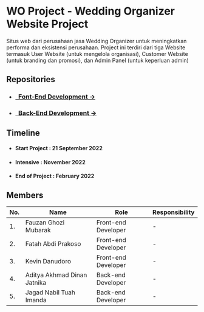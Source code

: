 # WO Project - Wedding Organizer Website Project
Situs web dari perusahaan jasa Wedding Organizer untuk meningkatkan performa dan eksistensi perusahaan. Project ini terdiri dari tiga Website termasuk User Website (untuk mengelola organisasi), Customer Website (untuk branding dan promosi), dan Admin Panel (untuk keperluan admin) 

## Repositories

- ### [&nbsp;&nbsp;Font-End Development &rarr;]()
- ### [&nbsp;&nbsp;Back-End Development &rarr;]()

## Timeline

- #### Start Project : 21 September 2022
- #### Intensive : November 2022
- #### End of Project : February 2022

## Members
|No.| Name        |Role           | Responsibility |
|---| ------------- |-------------| -----|
|1.| Fauzan Ghozi Mubarak | Front-end Developer| -
|2.| Fatah Abdi Prakoso | Front-end Developer |  -
|3.|  Kevin Danudoro | Front-end Developer  |  -
|4.| Aditya Akhmad Dinan Jatnika  | Back-end Developer | -
|5.|  Jagad Nabil Tuah Imanda |  Back-end Developer  | -

